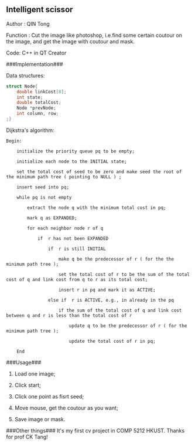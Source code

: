 ## Intelligent scissor ##

Author : QIN Tong

Function : Cut the image like photoshop, i.e.find some certain coutour on the image, and get the image with coutour and mask.
		   
Code: C++ in QT Creator

###Implementation###

Data structures:	
```c++
struct Node{
	double linkCost[8];
	int state;
	double totalCost;
	Node *prevNode;
	int column, row; 
;}
```

Dijkstra's algorithm:
```
Begin:

    initialize the priority queue pq to be empty;

    initialize each node to the INITIAL state;

    set the total cost of seed to be zero and make seed the root of the minimum path tree ( pointing to NULL ) ;

    insert seed into pq;

    while pq is not empty 

        extract the node q with the minimum total cost in pq;

        mark q as EXPANDED;

        for each neighbor node r of q  

            if  r has not been EXPANDED

                if  r is still INITIAL

                    make q be the predecessor of r ( for the the minimum path tree );

                    set the total cost of r to be the sum of the total cost of q and link cost from q to r as its total cost;

                    insert r in pq and mark it as ACTIVE;

                else if  r is ACTIVE, e.g., in already in the pq 

                    if the sum of the total cost of q and link cost between q and r is less than the total cost of r

                        update q to be the predecessor of r ( for the minimum path tree );

                        update the total cost of r in pq;

	End
```

###Usage###
1. Load one image;

2. Click start;

3. Click one point as fisrt seed;

4. Move mouse, get the coutour as you want;

5. Save image or mask.

###Other things###
It's my first cv project in COMP 5212 HKUST. Thanks for prof CK Tang! 
